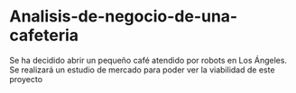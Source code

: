 # Analisis-de-negocio-de-una-cafeteria
Se ha decidido abrir un pequeño café atendido por robots en Los Ángeles. Se realizará un estudio de mercado para poder ver la viabilidad de este proyecto
